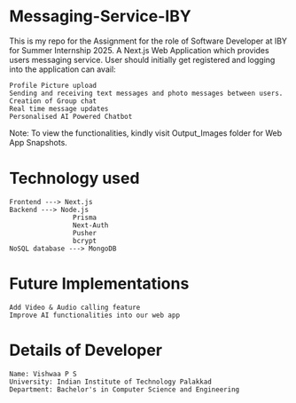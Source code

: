 # Messaging-Service-IBY
This is my repo for the Assignment for the role of Software Developer at IBY for Summer Internship 2025.
A Next.js Web Application which provides users messaging service. User should initially get registered and logging into the application can avail:

    Profile Picture upload
    Sending and receiving text messages and photo messages between users.
    Creation of Group chat
    Real time message updates
    Personalised AI Powered Chatbot

Note: To view the functionalities, kindly visit Output_Images folder for Web App Snapshots.
# Technology used

    Frontend ---> Next.js
    Backend ---> Node.js
                    Prisma
                    Next-Auth
                    Pusher
                    bcrypt
    NoSQL database ---> MongoDB

# Future Implementations

    Add Video & Audio calling feature
    Improve AI functionalities into our web app

# Details of Developer

    Name: Vishwaa P S
    University: Indian Institute of Technology Palakkad
    Department: Bachelor's in Computer Science and Engineering

